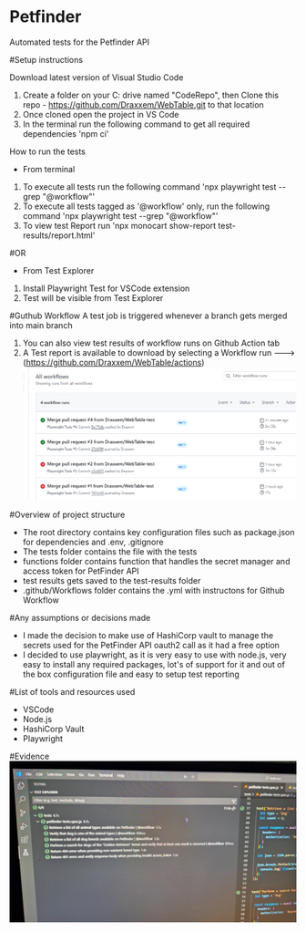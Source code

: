 # Petfinder
Automated tests for the Petfinder API

#Setup instructions

Download latest version of Visual Studio Code
1. Create a folder on your C: drive named "CodeRepo", then Clone this repo - https://github.com/Draxxem/WebTable.git to that location
2. Once cloned open the project in VS Code
3. In the terminal run the following command to get all required dependencies 'npm ci'

How to run the tests
- From terminal
1. To execute all tests run the following command 'npx playwright test --grep "@workflow"'
2. To execute all tests tagged as '@workflow' only, run the following command 'npx playwright test --grep "@workflow"'
3. To view test Report run 'npx monocart show-report test-results/report.html'


#OR

- From Test Explorer
1. Install Playwright Test for VSCode extension
2. Test will be visible from Test Explorer



#Guthub Workflow
A test job is triggered whenever a branch gets merged into main branch
1. You can also view test results of workflow runs on Github Action tab
2. A Test report is available to download by selecting a Workflow run ---> (https://github.com/Draxxem/WebTable/actions)
![alt text](image.png)

#Overview of project structure
- The root directory contains key configuration files such as package.json for dependencies and .env, .gitignore 
- The tests folder contains the file with the tests
- functions folder contains function that handles the secret manager and access token for PetFinder API
- test results gets saved to the test-results folder
- .github/Workflows folder contains the .yml with instructons for Github Workflow

#Any assumptions or decisions made
- I made the decision to make use of HashiCorp vault to manage the secrets used for the PetFinder API oauth2 call as it had a free option
- I decided to use playwright, as it is very easy to use with node.js, very easy to install any required packages, lot's of support for it and out of the box configuration file and easy to setup test reporting

#List of tools and resources used
- VSCode
- Node.js
- HashiCorp Vault
- Playwright


#Evidence
![alt text](20250225_013359.jpg)